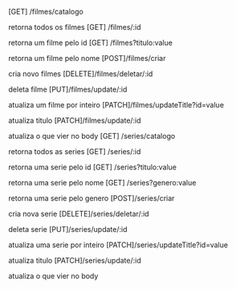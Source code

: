 [GET] /filmes/catalogo

retorna todos os filmes
[GET] /filmes/:id

retorna um filme pelo id
[GET] /filmes?titulo:value

retorna um filme pelo nome
[POST]/filmes/criar

cria novo filmes
[DELETE]/filmes/deletar/:id

deleta filme
[PUT]/filmes/update/:id

atualiza um filme por inteiro
[PATCH]/filmes/updateTitle?id=value

atualiza titulo
[PATCH]/filmes/update/:id

atualiza o que vier no body
[GET] /series/catalogo

retorna todos as series
[GET] /series/:id

retorna uma serie pelo id
[GET] /series?titulo:value

retorna uma serie pelo nome
[GET] /series?genero:value

retorna uma serie pelo genero
[POST]/series/criar

cria nova serie
[DELETE]/series/deletar/:id

deleta serie
[PUT]/series/update/:id

atualiza uma serie por inteiro
[PATCH]/series/updateTitle?id=value

atualiza titulo
[PATCH]/series/update/:id

atualiza o que vier no body